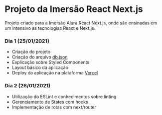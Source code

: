 # Projeto da Imersão React Next.js

Projeto criado para a Imersão Alura React Next.js, onde são ensinadas em um intensivo as tecnologias React e Next.js.

### Dia 1 (25/01/2021)
* Criação do projeto
* Criação do arquivo [db.json](https://github.com/CLSKayyo/quiz-alura/blob/main/db.json)
* Explicação sobre Styled Components
* Layout básico da aplicação
* Deploy da aplicação na plataforma [Vercel](https://vercel.com/solutions/nextjs?utm_source=next-site&utm_medium=banner&utm_campaign=next-website)

### Dia 2 (26/01/2021)
* Utilização do ESLint e conhecimentos sobre linting
* Gerenciamento de States com hooks
* Implementação de rotas com next/router